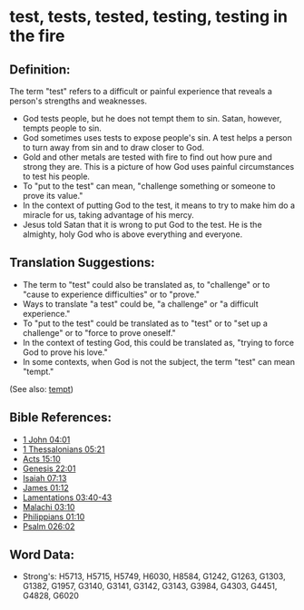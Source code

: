 # test, tests, tested, testing, testing in the fire #

## Definition: ##

The term "test" refers to a difficult or painful experience that reveals a person's strengths and weaknesses. 

* God tests people, but he does not tempt them to sin. Satan, however, tempts people to sin.
* God sometimes uses tests to expose people's sin. A test helps a person to turn away from sin and to draw closer to God.
* Gold and other metals are tested with fire to find out how pure and strong they are. This is a picture of how God uses painful circumstances to test his people.
* To "put to the test" can mean, "challenge something or someone to prove its value." 
* In the context of putting God to the test, it means to try to make him do a miracle for us, taking advantage of his mercy.
* Jesus told Satan that it is wrong to put God to the test. He is the almighty, holy God who is above everything and everyone.

## Translation Suggestions: ##

* The term to "test" could also be translated as, to "challenge" or to "cause to experience difficulties" or to "prove."
* Ways to translate "a test" could be, "a challenge" or "a difficult experience."
* To "put to the test" could be translated as to "test" or to "set up a challenge" or to "force to prove oneself."
* In the context of testing God, this could be translated as, "trying to force God to prove his love."
* In some contexts, when God is not the subject, the term "test" can mean "tempt."

(See also: [tempt](../kt/tempt.md))

## Bible References: ##

* [1 John 04:01](rc://en/tn/help/1jn/04/01)
* [1 Thessalonians 05:21](rc://en/tn/help/1th/05/21)
* [Acts 15:10](rc://en/tn/help/act/15/10)
* [Genesis 22:01](rc://en/tn/help/gen/22/01)
* [Isaiah 07:13](rc://en/tn/help/isa/07/13)
* [James 01:12](rc://en/tn/help/jas/01/12)
* [Lamentations 03:40-43](rc://en/tn/help/lam/03/40)
* [Malachi 03:10](rc://en/tn/help/mal/03/10)
* [Philippians 01:10](rc://en/tn/help/php/01/10)
* [Psalm 026:02](rc://en/tn/help/psa/026/02)


## Word Data: ##

* Strong's: H5713, H5715, H5749, H6030, H8584, G1242, G1263, G1303, G1382, G1957, G3140, G3141, G3142, G3143, G3984, G4303, G4451, G4828, G6020
